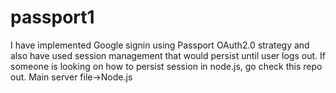# passport1
I have implemented Google signin using Passport OAuth2.0 strategy and also have used session management that would persist until user logs out. If someone is looking on how to persist session in node.js, go check this repo out. 
Main server file->Node.js
